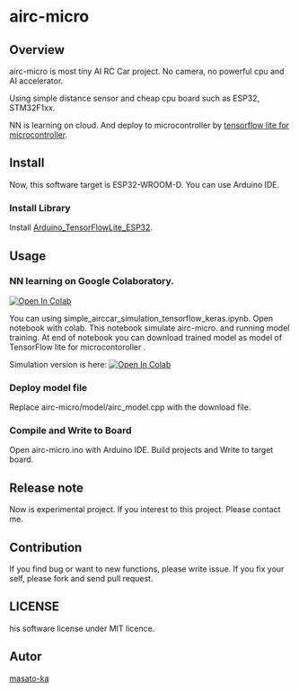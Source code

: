 # airc-micro

## Overview

airc-micro is most tiny AI RC Car project. No camera, no powerful cpu and AI accelerator.

Using simple distance sensor and cheap cpu board such as ESP32, STM32F1xx.

NN is learning on cloud. And deploy to microcontroller by [tensorflow lite for microcontroller](https://www.tensorflow.org/lite/microcontrollers).

## Install 

Now, this software target is ESP32-WROOM-D. You can use Arduino IDE.

### Install Library

Install [Arduino_TensorFlowLite_ESP32](https://github.com/tanakamasayuki/Arduino_TensorFlowLite_ESP32).

## Usage

### NN learning on Google Colaboratory.

[![Open In Colab](https://colab.research.google.com/assets/colab-badge.svg)](http://colab.research.google.com/github/masato-ka/airc-micro/blob/tools/airc_micro_tensorflow_keras.ipynb)

You can using simple_airccar_simulation_tensorflow_keras.ipynb. Open notebook with colab. This notebook simulate airc-micro. and running model training. At end of notebook you can download trained model as model of TensorFlow lite for microcontoroller .

Simulation version is here:
[![Open In Colab](https://colab.research.google.com/assets/colab-badge.svg)](http://colab.research.google.com/github/masato-ka/airc-micro/blob/tools/simple_airccar_simulation_tensorflow_keras.ipynb)

### Deploy model file

Replace airc-micro/model/airc_model.cpp with the download file.

### Compile and Write to Board

Open airc-micro.ino with Arduino IDE. Build projects and Write to target board.

## Release note

Now is experimental project. If you interest to this project. Please contact me.

## Contribution

If you find bug or want to new functions, please write issue.
If you fix your self, please fork and send pull request.

## LICENSE

his software license under MIT licence.

## Autor 

[masato-ka](https://github.com/masato-ka/airc-rl-agent)